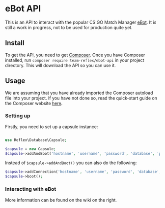 # eBot API

This is an API to interact with the popular CS:GO Match Manager [eBot](http://www.esport-tools.net/ebot/). It is still a work in progress, not to be used for production quite yet.

## Install

To get the API, you need to get [Composer](http://getcomposer.org). Once you have Composer installed, run `composer require team-reflex/ebot-api` in your project directory.  This will download the API so you can use it. 

## Usage

We are assuming that you have already imported the Composer autoload file into your project. If you have not done so, read the quick-start guide on the Composer website [here](http://getcomposer.org).

### Setting up

Firstly, you need to set up a capsule instance:

```php

use Reflex\Database\Capsule;

$capsule = new Capsule;
$capsule->addAndBoot('hostname', 'username', 'password', 'database', 'prefix');

```

Instead of `$capsule->addAndBoot()` you can also do the following:

```php
$capsule->addConnection('hostname', 'username', 'password', 'database', 'prefix');
$capsule->boot();
```

### Interacting with eBot

More information can be found on the wiki on the right.